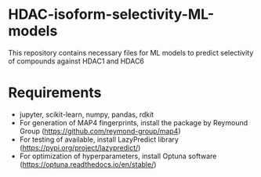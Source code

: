 # HDAC-isoform-selectivity-ML-models
This repository contains necessary files for ML models to predict selectivity of compounds against HDAC1 and HDAC6

# Requirements
- jupyter, scikit-learn, numpy, pandas, rdkit
- For generation of MAP4 fingerprints, install the package by Reymound Group (https://github.com/reymond-group/map4)
- For testing of available, install LazyPredict library (https://pypi.org/project/lazypredict/)
- For optimization of hyperparameters, install Optuna software (https://optuna.readthedocs.io/en/stable/)
